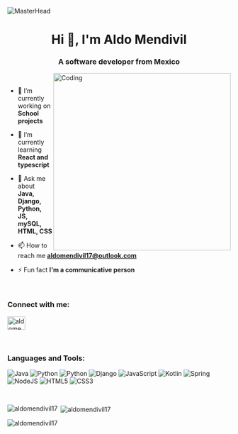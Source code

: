 ![MasterHead](https://tippie.uiowa.edu/sites/tippie.uiowa.edu/files/2022-06/linkedinheaders-desktop.jpg)
<h1 align="center">Hi 👋, I'm Aldo Mendivil</h1>
<h3 align="center">A software developer from Mexico</h3>
<img align="right" alt="Coding" width="400" src="https://media3.giphy.com/media/SqeaJvuHTby1fW2wdL/giphy.gif?cid=6c09b952425a14eaafa0b3cb51a83c4d40a6fa21f36350bf&rid=giphy.gif&ct=s"> <br>

- 🔭 I’m currently working on **School projects**

- 🌱 I’m currently learning **React and typescript**

- 💬 Ask me about **Java, Django, Python, JS, mySQL, HTML, CSS**

- 📫 How to reach me **aldomendivil17@outlook.com**

- ⚡ Fun fact **I'm a communicative person**

<br>
<h3 align="left">Connect with me:</h3>
<p align="left">
    <a href="https://linkedin.com/in/aldomendivil17" target="blank"><img align="center"
            src="https://raw.githubusercontent.com/rahuldkjain/github-profile-readme-generator/master/src/images/icons/Social/linked-in-alt.svg"
            alt="aldomendivil17" height="30" width="40" /></a>
</p>
<br>
<h3 align="left">Languages and Tools:</h3>

![Java](https://img.shields.io/badge/Java-ED2025?style=for-the-badge&logo=ORACLE&logoColor=white)
![Python](https://img.shields.io/badge/Python-3476a9?style=for-the-badge&logo=python&logoColor=white)
![Python](https://img.shields.io/badge/Reddit-FF4500?style=for-the-badge&logo=reddit&logoColor=white)
![Django](https://img.shields.io/badge/Django-1ea06e?style=for-the-badge&logo=django&logoColor=white)
![JavaScript](https://img.shields.io/badge/JavaScript-F7DF1C?style=for-the-badge&logo=javascript&logoColor=black)
![Kotlin](https://img.shields.io/badge/kotlin-%230095D5.svg?style=for-the-badge&logo=kotlin&logoColor=white)
![Spring](https://img.shields.io/badge/spring-%236DB33F.svg?style=for-the-badge&logo=spring&logoColor=white)
![NodeJS](https://img.shields.io/badge/NodeJS-98729?style=for-the-badge&logo=node.js&logoColor=white)
![HTML5](https://img.shields.io/badge/HTML5-E44D27?style=for-the-badge&logo=html5&logoColor=white)
![CSS3](https://img.shields.io/badge/CSS3-1572B6?style=for-the-badge&logo=css3&logoColor=white)

<br>
<p><img align="left" src="https://github-readme-stats.vercel.app/api/top-langs?username=aldomendivil17&show_icons=true&locale=en&layout=compact" alt="aldomendivil17" /></p>

<p>&nbsp;<img align="center" src="https://github-readme-stats.vercel.app/api?username=aldomendivil17&show_icons=true&locale=en" alt="aldomendivil17" /></p>

<p><img align="center" src="https://github-readme-streak-stats.herokuapp.com/?user=aldomendivil17&" alt="aldomendivil17" /></p>
